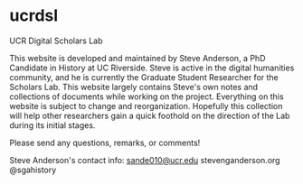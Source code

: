 ucrdsl
======

UCR Digital Scholars Lab

This website is developed and maintained by Steve Anderson, a PhD Candidate in History at UC Riverside.
Steve is active in the digital humanities community, and he is currently the Graduate Student Researcher for the Scholars Lab. 
This website largely contains Steve's own notes and collections of documents while working on the project. 
Everything on this website is subject to change and reorganization. 
Hopefully this collection will help other researchers gain a quick foothold on the direction of the Lab during its initial stages.

Please send any questions, remarks, or comments!

Steve Anderson's contact info:
sande010@ucr.edu
stevenganderson.org
@sgahistory
